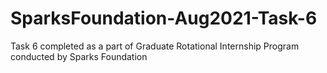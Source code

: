 # SparksFoundation-Aug2021-Task-6
Task 6 completed as a part of Graduate Rotational Internship Program conducted by Sparks Foundation
